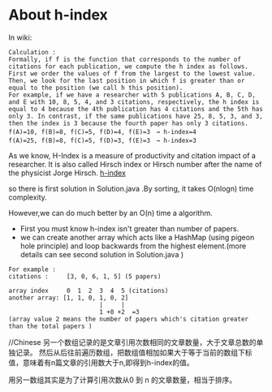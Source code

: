 # About h-index
In wiki:
```
Calculation :
Formally, if f is the function that corresponds to the number of citations for each publication, we compute the h index as follows. First we order the values of f from the largest to the lowest value. Then, we look for the last position in which f is greater than or equal to the position (we call h this position).
For example, if we have a researcher with 5 publications A, B, C, D, and E with 10, 8, 5, 4, and 3 citations, respectively, the h index is equal to 4 because the 4th publication has 4 citations and the 5th has only 3. In contrast, if the same publications have 25, 8, 5, 3, and 3, then the index is 3 because the fourth paper has only 3 citations.
f(A)=10, f(B)=8, f(C)=5, f(D)=4, f(E)=3　→ h-index=4
f(A)=25, f(B)=8, f(C)=5, f(D)=3, f(E)=3　→ h-index=3
```
As we know, H-Index is a measure of productivity and citation impact of a researcher. It is also called Hirsch index or Hirsch number after the name of the physicist Jorge Hirsch.
[h-index](https://github.com/linnever/LeetCodeSolution/blob/master/H-index-en.png)

so there is first solution in Solution.java .By sorting, it takes O(nlogn)  time complexity.

However,we can do much better by an O(n) time a algorithm.
- First you must know h-index isn't greater than number of papers.
- we can create another array which acts like a HashMap (using pigeon hole principle) and loop backwards from the highest element.(more details can see second solution in Solution.java  )
```
For example :
citations :     [3, 0, 6, 1, 5] (5 papers)

array index     0  1  2  3  4  5 (citations)
another array: [1, 1, 0, 1, 0, 2]  
                         |     |
                         1 +0 +2  =3
(array value 2 means the number of papers which's citation greater than the total papers )
```

//Chinese
另一个数组记录的是文章引用次数相同的文章数量，大于文章总数的单独记录。
然后从后往前遍历数组，把数组值相加如果大于等于当前的数组下标值，意味着有n篇文章的引用数大于n,即得到h-index的值。

用另一数组其实是为了计算引用次数从0 到 n 的文章数量，相当于排序。
